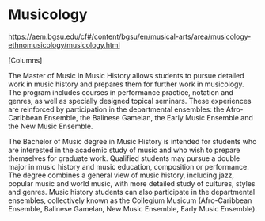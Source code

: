# Musicology

https://aem.bgsu.edu/cf#/content/bgsu/en/musical-arts/area/musicology-ethnomusicology/musicology.html

[Columns]

The Master of Music in Music History allows students to pursue detailed work in music history and prepares them for further work in musicology. The program includes courses in performance practice, notation and genres, as well as specially designed topical seminars. These experiences are reinforced by participation in the departmental ensembles: the Afro-Caribbean Ensemble, the Balinese Gamelan, the Early Music Ensemble and the New Music Ensemble.

The Bachelor of Music degree in Music History is intended for students who are interested in the academic study of music and who wish to prepare themselves for graduate work. Qualified students may pursue a double major in music history and music education, composition or performance. The degree combines a general view of music history, including jazz, popular music and world music, with more detailed study of cultures, styles and genres. Music history students can also participate in the departmental ensembles, collectively known as the Collegium Musicum (Afro-Caribbean Ensemble, Balinese Gamelan, New Music Ensemble, Early Music Ensemble).
